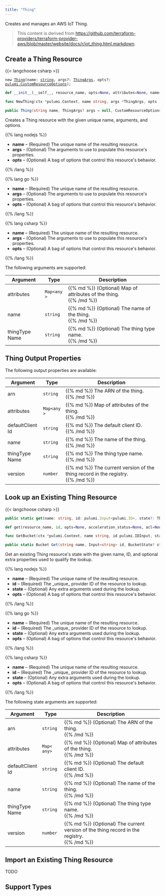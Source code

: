 ```yaml
---
title: "Thing"
---
```


<!-- WARNING: this file was generated by the Pulumi Terraform Bridge (tfgen) Tool. -->
<!-- Do not edit by hand unless you're certain you know what you are doing! -->

<style>
  table td p { margin-top: 0; margin-bottom: 0; }
</style>

Creates and manages an AWS IoT Thing.

> This content is derived from https://github.com/terraform-providers/terraform-provider-aws/blob/master/website/docs/r/iot_thing.html.markdown.


## Create a Thing Resource

{{< langchoose csharp >}}

<div class="highlight"><pre class="chroma"><code class="language-typescript" data-lang="typescript"><span class="k">new</span> <span class="nx"><a href=/docs/reference/pkg/nodejs/pulumi/aws/s3/#Thing>Thing</a></span><span class="p">(</span><span class="nx">name</span>: <span class="kt"><a href=https://developer.mozilla.org/en-US/docs/Web/JavaScript/Reference/Global_Objects/String>string</a></span><span class="p">,</span> <span class="nx">args?</span>: <span class="kt"><a href=/docs/reference/pkg/nodejs/pulumi/aws/s3/#ThingArgs>ThingArgs</a></span><span class="p">,</span> <span class="nx">opts?</span>: <span class="kt"><a href=/docs/reference/pkg/nodejs/pulumi/pulumi/#CustomResourceOptions>pulumi.CustomResourceOptions</a></span><span class="p">);</span></code></pre></div>

```python
def __init__(__self__, resource_name, opts=None, attributes=None, name=None, thing_type_name=None, __props__=None)
```

```go
func NewThing(ctx *pulumi.Context, name string, args *ThingArgs, opts ...pulumi.ResourceOption) (*Thing, error)

```

```csharp
public Thing(string name, ThingArgs? args = null, CustomResourceOptions? options = null)

```

Creates a Thing resource with the given unique name, arguments, and options.

{{% lang nodejs %}}
<ul class="pl-10">
    <li><strong>name</strong> &ndash; (Required) The unique name of the resulting resource.</li>
    <li><strong>args</strong> &ndash; (Optional) The arguments to use to populate this resource's properties.</li>
    <li><strong>opts</strong> &ndash; (Optional) A bag of options that control this resource's behavior.</li>
</ul>
{{% /lang %}}

{{% lang go %}}
<ul class="pl-10">
    <li><strong>name</strong> &ndash; (Required) The unique name of the resulting resource.</li>
    <li><strong>args</strong> &ndash; (Optional) The arguments to use to populate this resource's properties.</li>
    <li><strong>opts</strong> &ndash; (Optional) A bag of options that control this resource's behavior.</li>
</ul>
{{% /lang %}}

{{% lang csharp %}}
<ul class="pl-10">
    <li><strong>name</strong> &ndash; (Required) The unique name of the resulting resource.</li>
    <li><strong>args</strong> &ndash; (Optional) The arguments to use to populate this resource's properties.</li>
    <li><strong>opts</strong> &ndash; (Optional) A bag of options that control this resource's behavior.</li>
</ul>
{{% /lang %}}

The following arguments are supported:

<table class="ml-6">
    <thead>
        <tr>
            <th>Argument</th>
            <th>Type</th>
            <th>Description</th>
        </tr>
    </thead>
    <tbody>
        <tr>
            <td class="align-top">attributes</td>
            <td class="align-top"><code>Map&lt;<wbr>any<wbr>&gt;</code></td>
            <td class="align-top">{{% md %}}
(Optional) Map of attributes of the thing.

{{% /md %}}</td>
        </tr>
        <tr>
            <td class="align-top">name</td>
            <td class="align-top"><code>string</code></td>
            <td class="align-top">{{% md %}}
(Optional) The name of the thing.

{{% /md %}}</td>
        </tr>
        <tr>
            <td class="align-top">thing<wbr>Type<wbr>Name</td>
            <td class="align-top"><code>string</code></td>
            <td class="align-top">{{% md %}}
(Optional) The thing type name.

{{% /md %}}</td>
        </tr>
    </tbody>
</table>

## Thing Output Properties

The following output properties are available:

<table class="ml-6">
    <thead>
        <tr>
            <th>Argument</th>
            <th>Type</th>
            <th>Description</th>
        </tr>
    </thead>
    <tbody>
        <tr>
            <td class="align-top">arn</td>
            <td class="align-top"><code>string</code></td>
            <td class="align-top">{{% md %}}
The ARN of the thing.

{{% /md %}}</td>
        </tr>
        <tr>
            <td class="align-top">attributes</td>
            <td class="align-top"><code>Map&lt;<wbr>any<wbr>&gt;</code></td>
            <td class="align-top">{{% md %}}
Map of attributes of the thing.

{{% /md %}}</td>
        </tr>
        <tr>
            <td class="align-top">default<wbr>Client<wbr>Id</td>
            <td class="align-top"><code>string</code></td>
            <td class="align-top">{{% md %}}
The default client ID.

{{% /md %}}</td>
        </tr>
        <tr>
            <td class="align-top">name</td>
            <td class="align-top"><code>string</code></td>
            <td class="align-top">{{% md %}}
The name of the thing.

{{% /md %}}</td>
        </tr>
        <tr>
            <td class="align-top">thing<wbr>Type<wbr>Name</td>
            <td class="align-top"><code>string</code></td>
            <td class="align-top">{{% md %}}
The thing type name.

{{% /md %}}</td>
        </tr>
        <tr>
            <td class="align-top">version</td>
            <td class="align-top"><code>number</code></td>
            <td class="align-top">{{% md %}}
The current version of the thing record in the registry.

{{% /md %}}</td>
        </tr>
    </tbody>
</table>

## Look up an Existing Thing Resource

{{< langchoose csharp >}}

```typescript
public static get(name: string, id: pulumi.Input<pulumi.ID>, state?: ThingState, opts?: pulumi.CustomResourceOptions): Thing;
```

```python
def get(resource_name, id, opts=None, acceleration_status=None, acl=None, arn=None, bucket=None, bucket_domain_name=None, bucket_prefix=None, bucket_regional_domain_name=None, cors_rules=None, force_destroy=None, hosted_zone_id=None, lifecycle_rules=None, loggings=None, object_lock_configuration=None, policy=None, region=None, replication_configuration=None, request_payer=None, server_side_encryption_configuration=None, tags=None, versioning=None, website=None, website_domain=None, website_endpoint=None)
```

```go
func GetBucket(ctx *pulumi.Context, name string, id pulumi.IDInput, state *BucketState, opts ...pulumi.ResourceOption) (*Bucket, error)
```

```csharp
public static Bucket Get(string name, Input<string> id, BucketState? state = null, CustomResourceOptions? options = null);
```

Get an existing Thing resource's state with the given name, ID, and optional extra
properties used to qualify the lookup.

{{% lang nodejs %}}
<ul class="pl-10">
    <li><strong>name</strong> &ndash; (Required) The unique name of the resulting resource.</li>
    <li><strong>id</strong> &ndash; (Required) The _unique_ provider ID of the resource to lookup.</li>
    <li><strong>state</strong> &ndash; (Optional) Any extra arguments used during the lookup.</li>
    <li><strong>opts</strong> &ndash; (Optional) A bag of options that control this resource's behavior.</li>
</ul>
{{% /lang %}}

{{% lang go %}}
<ul class="pl-10">
    <li><strong>name</strong> &ndash; (Required) The unique name of the resulting resource.</li>
    <li><strong>id</strong> &ndash; (Required) The _unique_ provider ID of the resource to lookup.</li>
    <li><strong>state</strong> &ndash; (Optional) Any extra arguments used during the lookup.</li>
    <li><strong>opts</strong> &ndash; (Optional) A bag of options that control this resource's behavior.</li>
</ul>
{{% /lang %}}

{{% lang csharp %}}
<ul class="pl-10">
    <li><strong>name</strong> &ndash; (Required) The unique name of the resulting resource.</li>
    <li><strong>id</strong> &ndash; (Required) The _unique_ provider ID of the resource to lookup.</li>
    <li><strong>state</strong> &ndash; (Optional) Any extra arguments used during the lookup.</li>
    <li><strong>opts</strong> &ndash; (Optional) A bag of options that control this resource's behavior.</li>
</ul>
{{% /lang %}}

The following state arguments are supported:

<table class="ml-6">
    <thead>
        <tr>
            <th>Argument</th>
            <th>Type</th>
            <th>Description</th>
        </tr>
    </thead>
    <tbody>
        <tr>
            <td class="align-top">arn</td>
            <td class="align-top"><code>string</code></td>
            <td class="align-top">{{% md %}}
(Optional) The ARN of the thing.

{{% /md %}}</td>
        </tr>
        <tr>
            <td class="align-top">attributes</td>
            <td class="align-top"><code>Map&lt;<wbr>any<wbr>&gt;</code></td>
            <td class="align-top">{{% md %}}
(Optional) Map of attributes of the thing.

{{% /md %}}</td>
        </tr>
        <tr>
            <td class="align-top">default<wbr>Client<wbr>Id</td>
            <td class="align-top"><code>string</code></td>
            <td class="align-top">{{% md %}}
(Optional) The default client ID.

{{% /md %}}</td>
        </tr>
        <tr>
            <td class="align-top">name</td>
            <td class="align-top"><code>string</code></td>
            <td class="align-top">{{% md %}}
(Optional) The name of the thing.

{{% /md %}}</td>
        </tr>
        <tr>
            <td class="align-top">thing<wbr>Type<wbr>Name</td>
            <td class="align-top"><code>string</code></td>
            <td class="align-top">{{% md %}}
(Optional) The thing type name.

{{% /md %}}</td>
        </tr>
        <tr>
            <td class="align-top">version</td>
            <td class="align-top"><code>number</code></td>
            <td class="align-top">{{% md %}}
(Optional) The current version of the thing record in the registry.

{{% /md %}}</td>
        </tr>
    </tbody>
</table>

## Import an Existing Thing Resource

TODO

## Support Types

